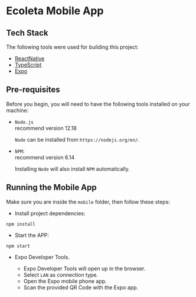 # Ecoleta Mobile App

## Tech Stack

The following tools were used for building this project:

- [ReactNative](https://reactnative.dev/)
- [TypeScript](https://www.typescriptlang.org/)
- [Expo](https://expo.io/)

## Pre-requisites

Before you begin, you will need to have the following tools installed on your machine:

- `Node.js`<br />
  recommend version 12.18

  `Node` can be installed from `https://nodejs.org/en/`.

- `NPM`:<br />
  recommend version 6.14

  Installing `Node` will also install `NPM` automatically.

## Running the Mobile App

Make sure you are inside the `mobile` folder, then follow these steps:

- Install project dependencies:

```
npm install
```

- Start the APP:

```
npm start
```

- Expo Developer Tools.

  - Expo Developer Tools will open up in the browser.
  - Select `LAN` as connection type.
  - Open the Expo mobile phone app.
  - Scan the provided QR Code with the Expo app.
